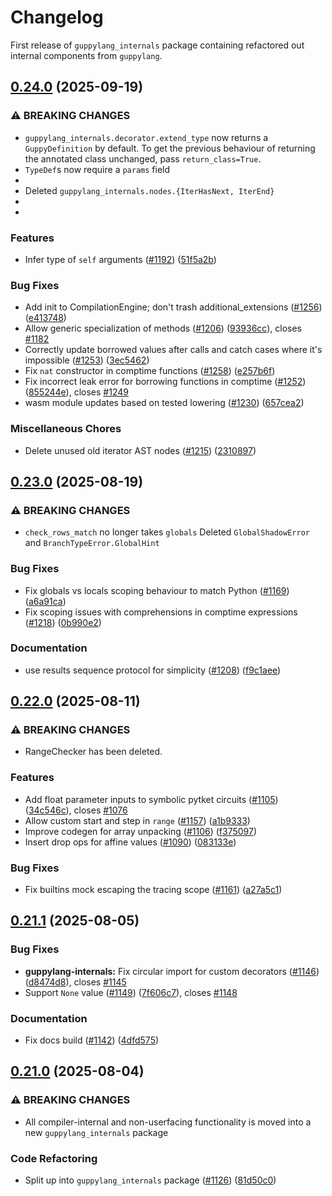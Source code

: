 # Changelog

First release of `guppylang_internals` package containing refactored out internal components
from `guppylang`.

## [0.24.0](https://github.com/CQCL/guppylang/compare/guppylang-internals-v0.23.0...guppylang-internals-v0.24.0) (2025-09-19)


### ⚠ BREAKING CHANGES

* `guppylang_internals.decorator.extend_type` now returns a `GuppyDefinition` by default. To get the previous behaviour of returning the annotated class unchanged, pass `return_class=True`.
* `TypeDef`s now require a `params` field
* 
* Deleted `guppylang_internals.nodes.{IterHasNext, IterEnd}`
* 
* 

### Features

* Infer type of `self` arguments ([#1192](https://github.com/CQCL/guppylang/issues/1192)) ([51f5a2b](https://github.com/CQCL/guppylang/commit/51f5a2b3a9b06bc4ab054f32a4d07f7395df8ff4))


### Bug Fixes

* Add init to CompilationEngine; don't trash additional_extensions ([#1256](https://github.com/CQCL/guppylang/issues/1256)) ([e413748](https://github.com/CQCL/guppylang/commit/e413748532db3895cab4925a222177a4fa3fd61b))
* Allow generic specialization of methods ([#1206](https://github.com/CQCL/guppylang/issues/1206)) ([93936cc](https://github.com/CQCL/guppylang/commit/93936cc275c56dd856d11fabc7aac20176304147)), closes [#1182](https://github.com/CQCL/guppylang/issues/1182)
* Correctly update borrowed values after calls and catch cases where it's impossible ([#1253](https://github.com/CQCL/guppylang/issues/1253)) ([3ec5462](https://github.com/CQCL/guppylang/commit/3ec54627729b49689da006a743e9e2c359cd3728))
* Fix `nat` constructor in comptime functions ([#1258](https://github.com/CQCL/guppylang/issues/1258)) ([e257b6f](https://github.com/CQCL/guppylang/commit/e257b6fc2fe3793d6d8f63feca83bf5ed6643673))
* Fix incorrect leak error for borrowing functions in comptime ([#1252](https://github.com/CQCL/guppylang/issues/1252)) ([855244e](https://github.com/CQCL/guppylang/commit/855244e2d5e3aeb04c2028f9f2310dba0e74210a)), closes [#1249](https://github.com/CQCL/guppylang/issues/1249)
* wasm module updates based on tested lowering ([#1230](https://github.com/CQCL/guppylang/issues/1230)) ([657cea2](https://github.com/CQCL/guppylang/commit/657cea27af00a9c02e8d1a3190db535bbd1e7981))


### Miscellaneous Chores

* Delete unused old iterator AST nodes ([#1215](https://github.com/CQCL/guppylang/issues/1215)) ([2310897](https://github.com/CQCL/guppylang/commit/231089750e33cf70754e5218feed64053c558c17))

## [0.23.0](https://github.com/CQCL/guppylang/compare/guppylang-internals-v0.22.0...guppylang-internals-v0.23.0) (2025-08-19)


### ⚠ BREAKING CHANGES

* `check_rows_match` no longer takes `globals` Deleted `GlobalShadowError` and `BranchTypeError.GlobalHint`

### Bug Fixes

* Fix globals vs locals scoping behaviour to match Python ([#1169](https://github.com/CQCL/guppylang/issues/1169)) ([a6a91ca](https://github.com/CQCL/guppylang/commit/a6a91ca32ad7c67bf1d733eb26c016a2662256ef))
* Fix scoping issues with comprehensions in comptime expressions ([#1218](https://github.com/CQCL/guppylang/issues/1218)) ([0b990e2](https://github.com/CQCL/guppylang/commit/0b990e2b006c31352675004aec63a857f03a0793))


### Documentation

* use results sequence protocol for simplicity ([#1208](https://github.com/CQCL/guppylang/issues/1208)) ([f9c1aee](https://github.com/CQCL/guppylang/commit/f9c1aee38776c678660ede5495989ac4d75baaeb))

## [0.22.0](https://github.com/CQCL/guppylang/compare/guppylang-internals-v0.21.2...guppylang-internals-v0.22.0) (2025-08-11)


### ⚠ BREAKING CHANGES

* RangeChecker has been deleted.

### Features

* Add float parameter inputs to symbolic pytket circuits ([#1105](https://github.com/CQCL/guppylang/issues/1105)) ([34c546c](https://github.com/CQCL/guppylang/commit/34c546c3b5787beb839687fdbf4db8bc94f36c4a)), closes [#1076](https://github.com/CQCL/guppylang/issues/1076)
* Allow custom start and step in `range` ([#1157](https://github.com/CQCL/guppylang/issues/1157)) ([a1b9333](https://github.com/CQCL/guppylang/commit/a1b9333712c74270d5efaaa72f83d6b09047c068))
* Improve codegen for array unpacking ([#1106](https://github.com/CQCL/guppylang/issues/1106)) ([f375097](https://github.com/CQCL/guppylang/commit/f3750973a719b03d27668a3ae39f58c8424deffc))
* Insert drop ops for affine values ([#1090](https://github.com/CQCL/guppylang/issues/1090)) ([083133e](https://github.com/CQCL/guppylang/commit/083133e809873fce265bb78547fc3e519cb66ea1))


### Bug Fixes

* Fix builtins mock escaping the tracing scope ([#1161](https://github.com/CQCL/guppylang/issues/1161)) ([a27a5c1](https://github.com/CQCL/guppylang/commit/a27a5c19560d76e46678f846476ea86e873ac8ac))

## [0.21.1](https://github.com/CQCL/guppylang/compare/guppylang-internals-v0.21.0...guppylang-internals-v0.21.1) (2025-08-05)


### Bug Fixes

* **guppylang-internals:** Fix circular import for custom decorators ([#1146](https://github.com/CQCL/guppylang/issues/1146)) ([d8474d8](https://github.com/CQCL/guppylang/commit/d8474d8af3d394275268cd3d0754ff06ecb9bcc2)), closes [#1145](https://github.com/CQCL/guppylang/issues/1145)
* Support `None` value ([#1149](https://github.com/CQCL/guppylang/issues/1149)) ([7f606c7](https://github.com/CQCL/guppylang/commit/7f606c778d98312a0d1c4a9c7a27448c24d80585)), closes [#1148](https://github.com/CQCL/guppylang/issues/1148)


### Documentation

* Fix docs build ([#1142](https://github.com/CQCL/guppylang/issues/1142)) ([4dfd575](https://github.com/CQCL/guppylang/commit/4dfd575bcdfdf1e2db4e61f2f406fff27e0c08f7))

## [0.21.0](https://github.com/CQCL/guppylang/compare/guppylang-internals-v0.20.0...guppylang-internals-v0.21.0) (2025-08-04)


### ⚠ BREAKING CHANGES

* All compiler-internal and non-userfacing functionality is moved into a new `guppylang_internals` package

### Code Refactoring

* Split up into `guppylang_internals` package ([#1126](https://github.com/CQCL/guppylang/issues/1126)) ([81d50c0](https://github.com/CQCL/guppylang/commit/81d50c0a24f55eca48d62e4b0275ef2126c5e626))
